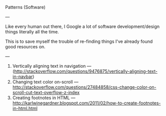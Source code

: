 Patterns (Software)

—

Like every human out there, I Google a lot of software development/design things literally all the time. 

This is to save myself the trouble of re-finding things I've already found good resources on.

—

1. Vertically aligning text in navigation — (http://stackoverflow.com/questions/9476875/vertically-aligning-text-in-navbar)
2. Changing text color on-scroll — http://stackoverflow.com/questions/27484858/css-change-color-on-scroll-cut-text-overflow-z-index
3. Creating footnotes in HTML — http://karlwinegardner.blogspot.com/2011/02/how-to-create-footnotes-in-html.html
